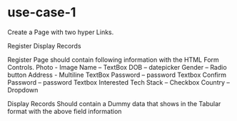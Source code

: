 # use-case-1
Create a Page with two hyper Links. 

Register
Display Records
	
Register Page should contain following information with the HTML Form Controls. 
   Photo - Image
	 Name – TextBox
	 DOB – datepicker
	 Gender – Radio button 
	 Address  - Multiline TextBox
	 Password – password Textbox
	 Confirm Password – password Textbox
	 Interested Tech Stack – Checkbox
	 Country – Dropdown

Display Records Should contain a Dummy data that shows in the Tabular format with the above field information
